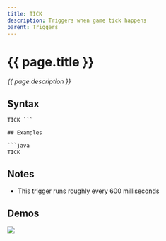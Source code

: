 ```yaml
---
title: TICK
description: Triggers when game tick happens
parent: Triggers
---
```


# {{ page.title }}

_{{ page.description }}_

## Syntax

```java
TICK ```

## Examples

```java
TICK
```

## Notes

- This trigger runs roughly every 600 milliseconds

## Demos

![](https//i.imgur.com/PKwPwp1.gif)

